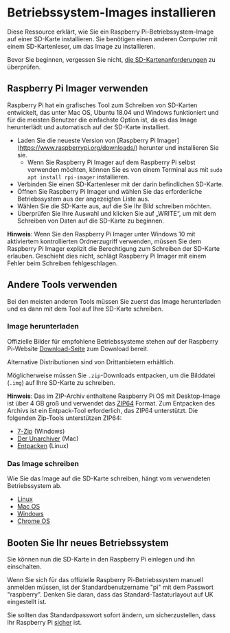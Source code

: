 # Betriebssystem-Images installieren

Diese Ressource erklärt, wie Sie ein Raspberry Pi-Betriebssystem-Image auf einer SD-Karte installieren. Sie benötigen einen anderen Computer mit einem SD-Kartenleser, um das Image zu installieren.

Bevor Sie beginnen, vergessen Sie nicht, [die SD-Kartenanforderungen](../sd-cards.md) zu überprüfen.

## Raspberry Pi Imager verwenden

Raspberry Pi hat ein grafisches Tool zum Schreiben von SD-Karten entwickelt, das unter Mac OS, Ubuntu 18.04 und Windows funktioniert und für die meisten Benutzer die einfachste Option ist, da es das Image herunterlädt und automatisch auf der SD-Karte installiert.

- Laden Sie die neueste Version von [Raspberry Pi Imager] (https://www.raspberrypi.org/downloads/) herunter und installieren Sie sie.
  - Wenn Sie Raspberry Pi Imager auf dem Raspberry Pi selbst verwenden möchten, können Sie es von einem Terminal aus mit `sudo apt install rpi-imager` installieren.
- Verbinden Sie einen SD-Kartenleser mit der darin befindlichen SD-Karte.
- Öffnen Sie Raspberry Pi Imager und wählen Sie das erforderliche Betriebssystem aus der angezeigten Liste aus.
- Wählen Sie die SD-Karte aus, auf die Sie Ihr Bild schreiben möchten.
- Überprüfen Sie Ihre Auswahl und klicken Sie auf „WRITE“, um mit dem Schreiben von Daten auf die SD-Karte zu beginnen.

**Hinweis**: Wenn Sie den Raspberry Pi Imager unter Windows 10 mit aktiviertem kontrollierten Ordnerzugriff verwenden, müssen Sie dem Raspberry Pi Imager explizit die Berechtigung zum Schreiben der SD-Karte erlauben. Geschieht dies nicht, schlägt Raspberry Pi Imager mit einem Fehler beim Schreiben fehlgeschlagen.

## Andere Tools verwenden

Bei den meisten anderen Tools müssen Sie zuerst das Image herunterladen und es dann mit dem Tool auf Ihre SD-Karte schreiben.

### Image herunterladen

Offizielle Bilder für empfohlene Betriebssysteme stehen auf der Raspberry Pi-Website [Download-Seite](https://www.raspberrypi.org/downloads/) zum Download bereit.

Alternative Distributionen sind von Drittanbietern erhältlich.

Möglicherweise müssen Sie `.zip`-Downloads entpacken, um die Bilddatei (`.img`) auf Ihre SD-Karte zu schreiben.

**Hinweis**: Das im ZIP-Archiv enthaltene Raspberry Pi OS mit Desktop-Image ist über 4 GB groß und verwendet das [ZIP64](https://en.wikipedia.org/wiki/Zip_%28file_format%29#ZIP64) Format. Zum Entpacken des Archivs ist ein Entpack-Tool erforderlich, das ZIP64 unterstützt. Die folgenden Zip-Tools unterstützen ZIP64:

- [7-Zip](http://www.7-zip.org/) (Windows)
- [Der Unarchiver](http://unarchiver.c3.cx/unarchiver) (Mac)
- [Entpacken](https://linux.die.net/man/1/unzip) (Linux)

### Das Image schreiben

Wie Sie das Image auf die SD-Karte schreiben, hängt vom verwendeten Betriebssystem ab.

- [Linux](linux.md)
- [Mac OS](mac.md)
- [Windows](windows.md)
- [Chrome OS](chromeos.md)


## Booten Sie Ihr neues Betriebssystem

Sie können nun die SD-Karte in den Raspberry Pi einlegen und ihn einschalten.

Wenn Sie sich für das offizielle Raspberry Pi-Betriebssystem manuell anmelden müssen, ist der Standardbenutzername "pi" mit dem Passwort "raspberry". Denken Sie daran, dass das Standard-Tastaturlayout auf UK eingestellt ist.

Sie sollten das Standardpasswort sofort ändern, um sicherzustellen, dass Ihr Raspberry Pi [sicher](../../configuration/security.md) ist.